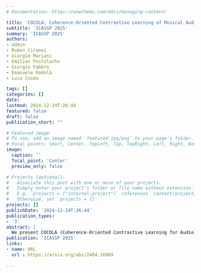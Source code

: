 ```yaml
---
# Documentation: https://wowchemy.com/docs/managing-content/

title: 'COCOLA: Coherence-Oriented Contrastive Learning of Musical Audio Representations'
subtitle: 'ICASSP 2025'
summary: 'ICASSP 2025'
authors:
- admin
- Ruben Ciranni
- Giorgio Mariani
- Emilian Postolache
- Giorgio Fabbro
- Emanuele Rodolà
- Luca Cosmo

tags: []
categories: []
date: 
lastmod: 2024-12-24T:26:44
featured: false
draft: false
publication_short: ""

# Featured image
# To use, add an image named `featured.jpg/png` to your page's folder.
# Focal points: Smart, Center, TopLeft, Top, TopRight, Left, Right, BottomLeft, Bottom, BottomRight.
image:
  caption: ''
  focal_point: 'Center'
  preview_only: false

# Projects (optional).
#   Associate this post with one or more of your projects.
#   Simply enter your project's folder or file name without extension.
#   E.g. `projects = ["internal-project"]` references `content/project/deep-learning/index.md`.
#   Otherwise, set `projects = []`.
projects: []
publishDate: '2024-12-24T:26:44'
publication_types:
- '3'
abstract: |
  We present COCOLA (Coherence-Oriented Contrastive Learning for Audio), a contrastive learning method for musical audio representations that captures the harmonic and rhythmic coherence between samples. Our method operates at the level of the stems composing music tracks and can input features obtained via Harmonic-Percussive Separation (HPS). COCOLA allows the objective evaluation of generative models for music accompaniment generation, which are difficult to benchmark with established metrics. In this regard, we evaluate recent music accompaniment generation models, demonstrating the effectiveness of the proposed method. We release the model checkpoints trained on public datasets containing separate stems (MUSDB18-HQ, MoisesDB, Slakh2100, and CocoChorales).
publication: 'ICASSP 2025'
links:
- name: URL
  url : https://arxiv.org/abs/2404.16969
  
---
```

